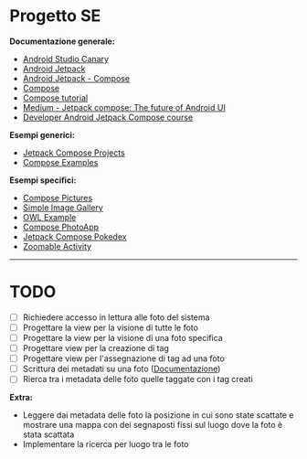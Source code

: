 # Progetto SE

**Documentazione generale:**
* <a href="https://developer.android.com/studio/preview">Android Studio Canary</a>
* <a href="https://developer.android.com/jetpack">Android Jetpack</a>
* <a href="https://developer.android.com/jetpack/compose/setup">Android Jetpack - Compose</a>
* <a href="https://developer.android.com/jetpack/androidx/releases/compose">Compose</a>
* <a href="https://developer.android.com/jetpack/compose/tutorial">Compose tutorial</a>
* <a href="https://medium.com/mobile-app-development-publication/jetpack-compose-the-future-of-android-ui-e021dc3739e9">Medium - Jetpack compose: The future of Android UI</a>
* <a href="https://developer.android.com/courses/pathways/compose">Developer Android Jetpack Compose course</a>

**Esempi generici:**
* <a href="https://foso.github.io/Jetpack-Compose-Playground/compose_projects/">Jetpack Compose Projects</a>
* <a href="https://github.com/MoIbrahim15/AndroidComposeSamples">Compose Examples</a>

**Esempi specifici:**
* <a href="https://github.com/hi-manshu/ComposePictures">Compose Pictures</a>
* <a href="https://github.com/shakil807g/SimpleImageGallery">Simple Image Gallery</a>
* <a href="https://github.com/android/compose-samples/blob/main/Owl">OWL Example</a>
* <a href="https://github.com/andkulikov/compose-photoapp">Compose PhotoApp</a>
* <a href="https://github.com/zsoltk/compose-pokedex">Jetpack Compose Pokedex</a>
* <a href="https://github.com/vinaygaba/Learn-Jetpack-Compose-By-Example/blob/master/app/src/main/java/com/example/jetpackcompose/customview/ZoomableActivity.kt">Zoomable Activity</a>
____

# TODO
 * [ ] Richiedere accesso in lettura alle foto del sistema
 * [ ] Progettare la view per la visione di tutte le foto
 * [ ] Progettare la view per la visione di una foto specifica
 * [ ] Progettare view per la creazione di tag
 * [ ] Progettare view per l'assegnazione di tag ad una foto
 * [ ] Scrittura dei metadati su una foto (<a href="https://developer.android.com/reference/android/media/ExifInterface.html">Documentazione</a>)
 * [ ] Rierca tra i metadata delle foto quelle taggate con i tag creati
 
 **Extra:**
- Leggere dai metadata delle foto la posizione in cui sono state scattate e mostrare una mappa con dei segnaposti fissi sul luogo dove la foto è stata scattata
- Implementare la ricerca per luogo tra le foto
